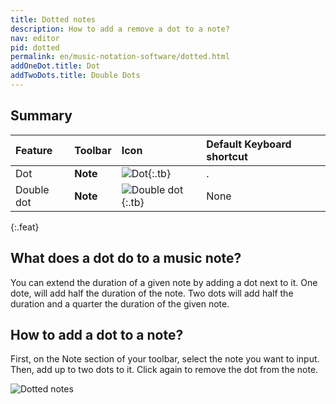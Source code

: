 ```yaml
---
title: Dotted notes
description: How to add a remove a dot to a note?
nav: editor
pid: dotted
permalink: en/music-notation-software/dotted.html
addOneDot.title: Dot
addTwoDots.title: Double Dots
---
```


## Summary

| Feature | Toolbar | Icon | Default Keyboard shortcut |
|:--------|:--------|:-----|:------------------|
| Dot | **Note** | ![Dot](https://prod.flat-cdn.com/img/icons/editorActions/dotted.svg){:.tb} | <span class="kb-container"><span class="kb">.</span></span> |
| Double dot | **Note** | ![Double dot](https://prod.flat-cdn.com/img/icons/editorActions/double_dotted.svg){:.tb} | None |
{:.feat}

## What does a dot do to a music note?

You can extend the duration of a given note by adding a dot next to it. One dote, will add half the duration of the note. Two dots will add half the duration and a quarter the duration of the given note.

## How to add a dot to a note?

First, on the Note section of your toolbar, select the note you want to input. Then, add up to two dots to it. Click again to remove the dot from the note. 

![Dotted notes](/help/assets/img/editor/dotted.gif)